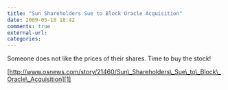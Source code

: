 ```yaml
---
title: "Sun Shareholders Sue to Block Oracle Acquisition"
date: 2009-05-10 18:42
comments: true
external-url:
categories:
---
```

Someone does not like the prices of their shares. Time to buy the stock!

[http://www.osnews.com/story/21460/Sun\_Shareholders\_Sue\_to\_Block\_Oracle\_Acquisition][1]

  [1]: http://www.osnews.com/story/21460/Sun_Shareholders_Sue_to_Block_Oracle_Acquisition
